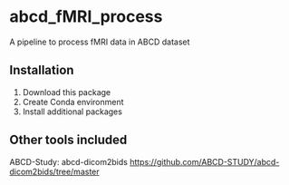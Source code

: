 # abcd_fMRI_process
A pipeline to process fMRI data in ABCD dataset

## Installation
1. Download this package
2. Create Conda environment
3. Install additional packages

## Other tools included
ABCD-Study: abcd-dicom2bids https://github.com/ABCD-STUDY/abcd-dicom2bids/tree/master
